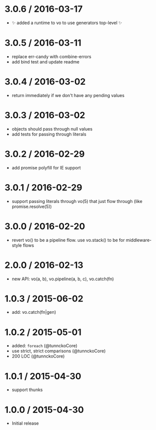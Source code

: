 
3.0.6 / 2016-03-17
==================

  * :sparkles: added a runtime to vo to use generators top-level :sparkles:

3.0.5 / 2016-03-11
==================

  * replace err-candy with combine-errors
  * add bind test and update readme

3.0.4 / 2016-03-02
==================

  * return immediately if we don't have any pending values

3.0.3 / 2016-03-02
==================

  * objects should pass through null values
  * add tests for passing through literals

3.0.2 / 2016-02-29
==================

  * add promise polyfill for IE support

3.0.1 / 2016-02-29
==================

  * support passing literals through vo(5) that just flow through (like promise.resolve(5))

3.0.0 / 2016-02-20
==================

  * revert vo() to be a pipeline flow. use vo.stack() to be for middleware-style flows

2.0.0 / 2016-02-13
==================

  * new API: vo(a, b), vo.pipeline(a, b, c), vo.catch(fn)

1.0.3 / 2015-06-02
==================

  * add: vo.catch(fn|gen)

1.0.2 / 2015-05-01
==================

  * added: `foreach` (@tunnckoCore)
  * use strict, strict comparisons (@tunnckoCore)
  * 200 LOC (@tunnckoCore)

1.0.1 / 2015-04-30
==================

  * support thunks

1.0.0 / 2015-04-30
==================

  * Initial release
